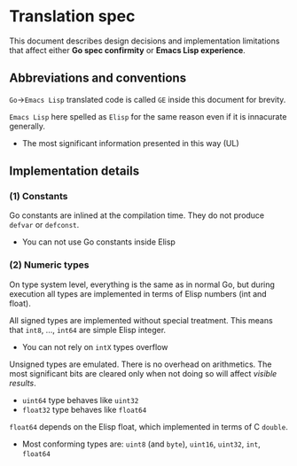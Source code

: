 # Translation spec

This document describes design decisions and 
implementation limitations that affect
either **Go spec confirmity** or **Emacs Lisp experience**.

## Abbreviations and conventions

`Go`->`Emacs Lisp` translated code is called `GE` inside 
this document for brevity.

`Emacs Lisp` here spelled as `Elisp` for the same reason 
even if it is innacurate generally.

* The most significant information presented in this way (UL)

## Implementation details

### (1) Constants

Go constants are inlined at the compilation time.
They do not produce `defvar` or `defconst`.

* You can not use Go constants inside Elisp

### (2) Numeric types

On type system level, everything is the same as in normal Go,
but during execution all types are implemented in terms
of Elisp numbers (int and float). 

All signed types are implemented without special treatment.
This means that `int8`, ..., `int64` are simple Elisp integer.

* You can not rely on `intX` types overflow

Unsigned types are emulated. 
There is no overhead on arithmetics. 
The most significant bits are cleared only when not doing 
so will affect *visible results*.

* `uint64` type behaves like `uint32`
* `float32` type behaves like `float64`

`float64` depends on the Elisp float,
which implemented in terms of C `double`. 

* Most conforming types are: `uint8` (and `byte`), `uint16`, `uint32`, `int`, `float64`
